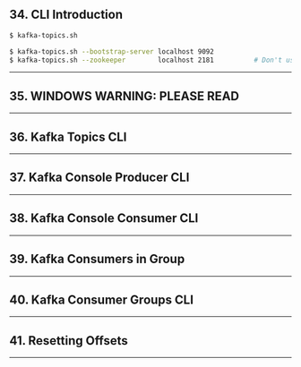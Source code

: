 ## 34. CLI Introduction

```bash
$ kafka-topics.sh
```

```bash
$ kafka-topics.sh --bootstrap-server localhost 9092
$ kafka-topics.sh --zookeeper        localhost 2181          # Don't use
```

***

## 35. WINDOWS WARNING: PLEASE READ

***

## 36. Kafka Topics CLI

***

## 37. Kafka Console Producer CLI

***

## 38. Kafka Console Consumer CLI

***

## 39. Kafka Consumers in Group

***

## 40. Kafka Consumer Groups CLI

***

## 41. Resetting Offsets

***
